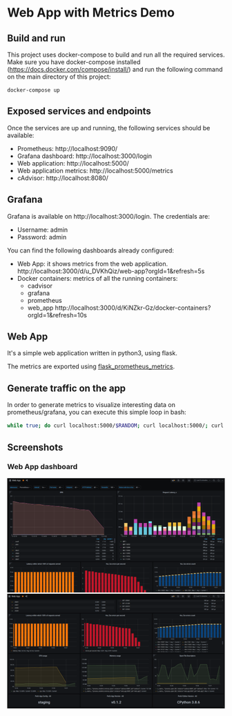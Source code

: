 # Web App with Metrics Demo

## Build and run

This project uses docker-compose to build and run all the required services.
Make sure you have docker-compose installed (https://docs.docker.com/compose/install/) and run the following command on the main directory of this project:

```
docker-compose up
```

## Exposed services and endpoints

Once the services are up and running, the following services should be available:

* Prometheus: http://localhost:9090/
* Grafana dashboard: http://localhost:3000/login
* Web application: http://localhost:5000/
* Web application metrics: http://localhost:5000/metrics
* cAdvisor: http://localhost:8080/

## Grafana

Grafana is available on http://localhost:3000/login. The credentials are:

* Username: admin
* Password: admin

You can find the following dashboards already configured:

* Web App: it shows metrics from the web application.
  http://localhost:3000/d/u_DVKhQiz/web-app?orgId=1&refresh=5s
* Docker containers: metrics of all the running containers:
  - cadvisor
  - grafana
  - prometheus
  - web_app
  http://localhost:3000/d/KiNZkr-Gz/docker-containers?orgId=1&refresh=10s

## Web App

It's a simple web application written in python3, using flask.

The metrics are exported using [flask_prometheus_metrics](https://github.com/pilosus/flask_prometheus_metrics).

## Generate traffic on the app

In order to generate metrics to visualize interesting data on prometheus/grafana, you can execute this simple loop in bash:

```bash
while true; do curl localhost:5000/$RANDOM; curl localhost:5000/; curl localhost:5000/metrics; curl localhost:5000/404; curl localhost:5000/asdf; sleep 0.01; done
```

## Screenshots

### Web App dashboard

![web_app_screenshot_1](docs/images/screenshot-1.png)
<br />
![web_app_screenshot_2](docs/images/screenshot-2.png)
